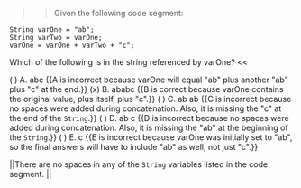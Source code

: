 >>Given the following code segment:</p>
<pre><code class="java language-java">String varOne = "ab";
String varTwo = varOne;
varOne = varOne + varTwo + "c";
</code></pre>
<p>Which of the following is in the string referenced by varOne? <<

( ) A. abc {{A is incorrect because varOne will equal "ab" plus another "ab" plus "c" at the end.}}
(x) B. ababc {{B is correct because varOne contains the original value, plus itself, plus "c".}}
( ) C. ab ab {{C is incorrect because no spaces were added during concatenation. Also, it is missing the "c" at the end of the <code>String</code>.}}
( ) D. ab c {{D is incorrect because no spaces were added during concatenation. Also, it is missing the "ab" at the beginning of the <code>String</code>.}}
( ) E. c {{E is incorrect because varOne was initially set to "ab", so the final answers will have to include "ab" as well, not just "c".}}

||There are no spaces in any of the <code>String</code> variables listed in the code segment. ||
